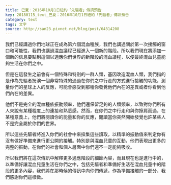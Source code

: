 ```yaml
---
title: 巴夏：2016年10月1日紐約「先驅者」傳訊預告
key: 20180115_text_巴夏：2016年10月1日紐約「先驅者」傳訊預告
category: text
tags: 文字
source: http://san23.pixnet.net/blog/post/64314208
---
```


我們已經講過你們地球正在成為第六個混血種族，我們也講過關於第一次接觸的窗口和可能性，我們也講過混血議程已經進入一個新的階段。所以我們現在將添加一個新的信息要點到這個以適應你們世界的新階段的混血議程，以便最終混血兒童能夠生活在你們之中。

但是在這發生之前會有一個特殊和特別的一群人類，基因改造混血人類，我們指的是作為先驅者扮演一個非常特殊的通過在你們之中行走的方式進行接觸的功能，測量你們的星球上人的反應，可能會感受到那種你發覺他們內在的差異或者你看到他們內在的差異。

他們不是完全的混血種族振動頻率，他們還保留足夠的人類頻率，以致對你們所有人來說有某種程度上的連接和熟悉感。然而，在你們之中行走和與你擦肩而過，在某種意義上，他們將閱讀你的能量和你的反應，閱讀當你突然開始發覺也許某些人不是完全屬於你們的世界。

所以這些先驅者將進入你們的社會中來採集這些讀取，以精準的振動值來判定你有沒有做好準備來進行更公開的接觸。特別是與混血兒童的互動，他們表現出更多的完整的振動，在你們的社會和個人層面中你們還不一定能夠吸收。

所以我們將在這次傳訊中解釋更多適應階段的細節內容，而且現在也是進行中的，以準備好讓混血兒童生活在你們之中，包括先驅者和準備好生活在混血兒童中的階段的更多內容，我們將在那時候的傳訊中向你們傳遞，作為準備接觸的一部分，我們感謝你們這樣做。
